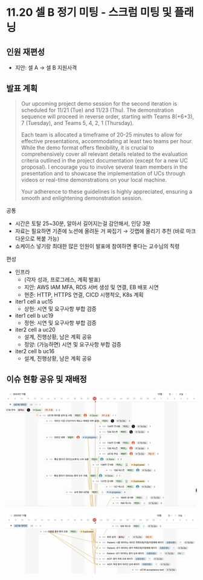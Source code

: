 # 11.20 셀 B 정기 미팅 - 스크럼 미팅 및 플래닝

## 인원 재편성

- 지안: 셀 A → 셀 B 지원사격

## 발표 계획

> Our upcoming project demo session for the second iteration is scheduled for 11/21 (Tue) and 11/23 (Thu). The demonstration sequence will proceed in reverse order, starting with Teams 8(+6+3), 7 (Tuesday), and Teams 5, 4, 2, 1 (Thursday).
>
>
> Each team is allocated a timeframe of 20-25 minutes to allow for effective presentations, accommodating at least two teams per hour. While the demo format offers flexibility, it is crucial to comprehensively cover all relevant details related to the evaluation criteria outlined in the project documentation (except for a new UC proposal). I encourage you to involve several team members in the presentation and to showcase the implementation of UCs through videos or real-time demonstrations on your local machine.
>
> Your adherence to these guidelines is highly appreciated, ensuring a smooth and enlightening demonstration session.
>

공통

- 시간은 토탈 25~30분, 알아서 길어지는걸 감안해서, 인당 3분
- 자료는 필요하면 기존에 노션에 올려둔 거 짜집기 → 깃랩에 올리기 추천 (바로 마크다운으로 복붙 가능)
- 쇼케이스 넣기랑 최대한 많은 인원이 발표에 참여하면 좋다는 교수님의 칙령

편성

- 인프라
  - (각자 성과, 프로그레스, 계획 발표)
  - 지안: AWS IAM MFA, RDS 서버 생성 및 연결, EB 배포 시연
  - 현준: HTTP, HTTPS 연결, CICD 시행착오, K8s 계획
- iter1 cell a uc15
  - 상헌: 시연 및 요구사항 부합 검증
- iter1 cell b uc19
  - 정현: 시연 및 요구사항 부합 검증
- iter2 cell a uc20
  - 설계, 진행상황, 남은 계획 공유
  - 정양: (가능하면) 시연 및 요구사항 부합 검증
- iter2 cell b uc16
  - 설계, 진행상황, 남은 계획 공유

## 이슈 현황 공유 및 재배정

![1120-cell-b-backlog-1](resources/1120-cell-b-backlog-1.png)

![1120-cell-b-backlog-2](resources/1120-cell-b-backlog-2.png)

